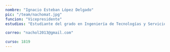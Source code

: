 ```yaml
---
nombre: "Ignacio Esteban López Delgado"
pic: "/team/nachomat.jpg"
funcion: "Vicepresidente"
estudios: "Estudiante del grado en Ingeniería de Tecnologías y Servicios de Telecomunicación"

correo: "nachol2013@gmail.com"

curso: 1819
---
```


